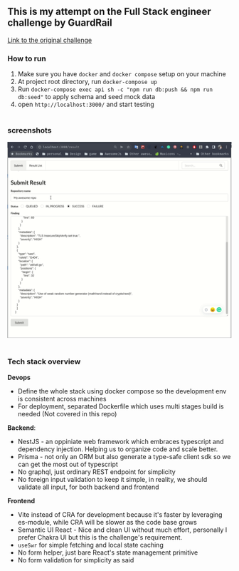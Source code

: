 ## This is my attempt on the Full Stack engineer challenge by GuardRail

[Link to the original challenge](https://github.com/guardrailsio/full-stack-engineer-challenge)

### How to run

1. Make sure you have `docker` and `docker compose` setup on your machine
2. At project root directory, run `docker-compose up`
3. Run `docker-compose exec api sh -c "npm run db:push && npm run db:seed"` to apply schema and seed mock data
4. open `http://localhost:3000/` and start testing
<br/><br/>
### screenshots
![alt text](img/result.gif)
<br/><br/>
### Tech stack overview   

**Devops**
- Define the whole stack using docker compose so the development env is consistent across machines
- For deployment, separated Dockerfile which uses multi stages build is needed (Not covered in this repo)

**Backend**:
- NestJS - an oppiniate web framework which embraces typescript and dependency injection. Helping us to organize code and scale better.
- Prisma - not only an ORM but also generate a type-safe client sdk so we can get the most out of typescript
- No graphql, just ordinary REST endpoint for simplicity
- No foreign input validation to keep it simple, in reality, we should validate all input, for both backend and frontend

**Frontend**
- Vite instead of CRA for development because it's faster by leveraging es-module, while CRA will be slower as the code base grows
- Semantic UI React - Nice and clean UI without much effort, personally I prefer Chakra UI but this is the challenge's requirement.
- `useSwr` for simple fetching and local state caching
- No form helper, just bare React's state management primitive
- No form validation for simplicity as said